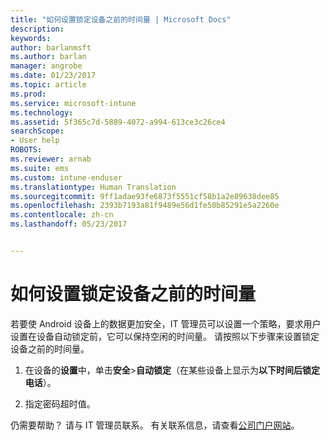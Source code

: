 ```yaml
---
title: "如何设置锁定设备之前的时间量 | Microsoft Docs"
description: 
keywords: 
author: barlanmsft
ms.author: barlan
manager: angrobe
ms.date: 01/23/2017
ms.topic: article
ms.prod: 
ms.service: microsoft-intune
ms.technology: 
ms.assetid: 5f365c7d-5889-4072-a994-613ce3c26ce4
searchScope:
- User help
ROBOTS: 
ms.reviewer: arnab
ms.suite: ems
ms.custom: intune-enduser
ms.translationtype: Human Translation
ms.sourcegitcommit: 9ff1adae93fe6873f5551cf58b1a2e89638dee85
ms.openlocfilehash: 2393b7193a81f9489e56d1fe50b85291e5a2260e
ms.contentlocale: zh-cn
ms.lasthandoff: 05/23/2017


---
```



# <a name="how-to-set-the-amount-of-time-before-your-device-is-locked"></a>如何设置锁定设备之前的时间量

若要使 Android 设备上的数据更加安全，IT 管理员可以设置一个策略，要求用户设置在设备自动锁定前，它可以保持空闲的时间量。 请按照以下步骤来设置锁定设备之前的时间量。

1.  在设备的**设置**中，单击**安全**&gt;**自动锁定**（在某些设备上显示为**以下时间后锁定电话**）。

2.  指定密码超时值。

仍需要帮助？ 请与 IT 管理员联系。 有关联系信息，请查看[公司门户网站](http://portal.manage.microsoft.com)。

